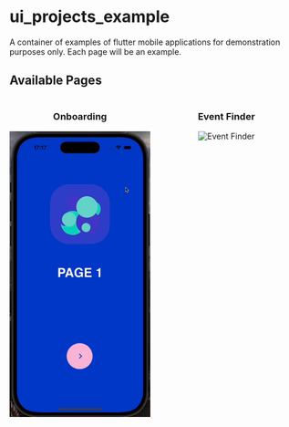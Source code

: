 # ui_projects_example

A container of examples of flutter mobile applications for demonstration purposes only. Each page will be an example.

## Available Pages

<div style="display: grid; grid-template-columns: repeat(2, 1fr); gap: 10px; text-align: center;">
  <div>
    <h3>Onboarding</h3>
    <img src="https://raw.githubusercontent.com/GiuseppeSperanza/flutter_ui_projects/refs/heads/main/assets/cool_onboarding.gif" alt="Cool Onboarding" style="width: 100%; height: auto;" />
  </div>
  <div>
    <h3>Event Finder</h3>
    <img src="https://raw.githubusercontent.com/GiuseppeSperanza/flutter_ui_projects/refs/heads/main/assets/event_finder.gif" alt="Event Finder" style="width: 100%; height: auto;" />
  </div>
</div>


